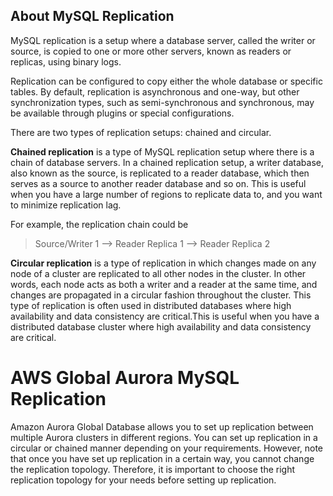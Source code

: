 


## About MySQL Replication

MySQL replication is a setup where a database server, called the writer or source, is copied to one or more other servers, known as readers or replicas, using binary logs. 

Replication can be configured to copy either the whole database or specific tables. 
By default, replication is asynchronous and one-way, but other synchronization types, such as semi-synchronous and synchronous, may be available through plugins or special configurations.

There are two types of replication setups: chained and circular.

**Chained replication** is a type of MySQL replication setup where there is a chain of database servers. In a chained replication setup, a writer database, also known as the source, is replicated to a reader database, which then serves as a source to another reader database and so on. This is useful when you have a large number of regions to replicate data to, and you want to minimize replication lag.


For example, the replication chain could be 

> Source/Writer 1 --> Reader Replica 1 --> Reader Replica 2

**Circular replication** is a type of replication in which changes made on any node of a cluster are replicated to all other nodes in the cluster. In other words, each node acts as both a writer and a reader at the same time, and changes are propagated in a circular fashion throughout the cluster. This type of replication is often used in distributed databases where high availability and data consistency are critical.This is useful when you have a distributed database cluster where high availability and data consistency are critical.

# AWS Global Aurora MySQL Replication

Amazon Aurora Global Database allows you to set up replication between multiple Aurora clusters in different regions. 
You can set up replication in a circular or chained manner depending on your requirements. 
However, note that once you have set up replication in a certain way, you cannot change the replication topology. 
Therefore, it is important to choose the right replication topology for your needs before setting up replication.

